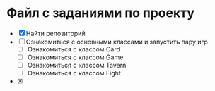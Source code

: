 # Файл с заданиями по проекту

- [x] Найти репозиторий
- [ ] Ознакомиться с основными классами и запустить пару игр
    - [ ] Ознакомиться с классом Card
    - [ ] Ознакомиться с классом Game
    - [ ] Ознакомиться с классом Tavern
    - [ ] Ознакомиться с классом Fight

- [x] 